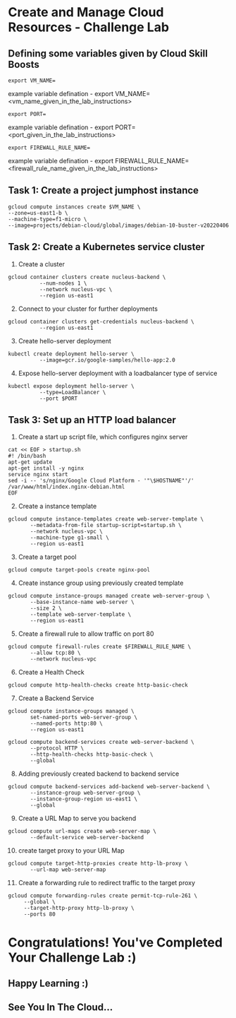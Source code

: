 # Create and Manage Cloud Resources - Challenge Lab

## Defining some variables given by Cloud Skill Boosts

```
export VM_NAME=
```
example variable defination - export VM_NAME=<vm_name_given_in_the_lab_instructions> 

```
export PORT=
```
example variable defination - export PORT=<port_given_in_the_lab_instructions>

```
export FIREWALL_RULE_NAME=
```
example variable defination - export FIREWALL_RULE_NAME=<firewall_rule_name_given_in_the_lab_instructions>

## Task 1: Create a project jumphost instance

```
gcloud compute instances create $VM_NAME \
--zone=us-east1-b \
--machine-type=f1-micro \
--image=projects/debian-cloud/global/images/debian-10-buster-v20220406 
```

## Task 2: Create a Kubernetes service cluster

1. Create a cluster
```
gcloud container clusters create nucleus-backend \
          --num-nodes 1 \
          --network nucleus-vpc \
          --region us-east1
```
2. Connect to your cluster for further deployments
```
gcloud container clusters get-credentials nucleus-backend \
          --region us-east1
```
3. Create hello-server deployment
```
kubectl create deployment hello-server \
          --image=gcr.io/google-samples/hello-app:2.0
```
4. Expose hello-server deployment with a loadbalancer type of service
```
kubectl expose deployment hello-server \
          --type=LoadBalancer \
          --port $PORT
```

## Task 3: Set up an HTTP load balancer

1. Create a start up script file, which configures nginx server 
```
cat << EOF > startup.sh
#! /bin/bash
apt-get update
apt-get install -y nginx
service nginx start
sed -i -- 's/nginx/Google Cloud Platform - '"\$HOSTNAME"'/' /var/www/html/index.nginx-debian.html
EOF

```
2. Create a instance template
```
gcloud compute instance-templates create web-server-template \
       --metadata-from-file startup-script=startup.sh \
       --network nucleus-vpc \
       --machine-type g1-small \
       --region us-east1
```
3. Create a target pool
```
gcloud compute target-pools create nginx-pool
```
4. Create instance group using previously created template
```
gcloud compute instance-groups managed create web-server-group \
       --base-instance-name web-server \
       --size 2 \
       --template web-server-template \
       --region us-east1
```
5. Create a firewall rule to allow traffic on port 80
```
gcloud compute firewall-rules create $FIREWALL_RULE_NAME \
       --allow tcp:80 \
       --network nucleus-vpc
```
6. Create a Health Check 
```
gcloud compute http-health-checks create http-basic-check
```
7. Create a Backend Service
```
gcloud compute instance-groups managed \
       set-named-ports web-server-group \
       --named-ports http:80 \
       --region us-east1
```
```
gcloud compute backend-services create web-server-backend \
       --protocol HTTP \
       --http-health-checks http-basic-check \
       --global
```
8. Adding previously created backend to backend service
```
gcloud compute backend-services add-backend web-server-backend \
       --instance-group web-server-group \
       --instance-group-region us-east1 \
       --global
```
9. Create a URL Map to serve you backend
```
gcloud compute url-maps create web-server-map \
       --default-service web-server-backend
```
10. create target proxy to your URL Map
```
gcloud compute target-http-proxies create http-lb-proxy \
       --url-map web-server-map
```
11. Create a forwarding rule to redirect traffic to the target proxy
```
gcloud compute forwarding-rules create permit-tcp-rule-261 \
     --global \
     --target-http-proxy http-lb-proxy \
     --ports 80
```
# Congratulations! You've Completed Your Challenge Lab :)
## Happy Learning :)
## See You In The Cloud...
